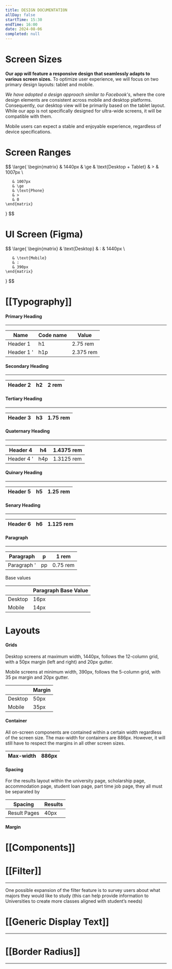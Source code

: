 ```yaml
---
title: DESIGN DOCUMENTATION
allDay: false
startTime: 15:30
endTime: 16:00
date: 2024-08-06
completed: null
---
```


# Screen Sizes

**Our app will feature a responsive design that seamlessly adapts to various screen sizes.** To optimize user experience, we will focus on two primary design layouts: tablet and mobile.

*We have adopted a design approach similar to Facebook's*, where the core design elements are consistent across mobile and desktop platforms. Consequently, our desktop view will be primarily based on the tablet layout. While our app is not specifically designed for ultra-wide screens, it will be compatible with them.

Mobile users can expect a stable and enjoyable experience, regardless of device specifications.



# Screen Ranges

$$
\large{
	\begin{matrix}
	   & 1440px
	   & \ge
	   & \text{Desktop + Tablet} 
	   & > 
	   & 1007px \\
	   
	   & 1007px  
	   & \ge 
	   & \text{Phone}
	   & >
	   & 0
	\end{matrix}
}
$$

# UI Screen (Figma)

$$
\large{
	\begin{matrix}
	   & \text{Desktop} 
	   & :
	   & 1440px \\
	   
	   & \text{Mobile}
	   & :
	   & 390px
	\end{matrix}
}
$$
# [[Typography]]


#### Primary Heading
---

| Name       | Code name | Value     |
| ---------- | --------- | --------- |
| Header 1   | h1        | 2.75 rem  |
| Header 1 ' | h1p       | 2.375 rem |

#### Secondary Heading
---

| Header 2 | h2  | 2 rem |
| -------- | --- | ----- |

#### Tertiary Heading
----

| Header 3 | h3        | 1.75 rem |
| -------- | --------- | -------- |
#### Quaternary Heading
---

| Header 4   | h4  | 1.4375 rem |
| ---------- | --- | ---------- |
| Header 4 ' | h4p | 1.3125 rem |

#### Quinary Heading
---

| Header 5 | h5  | 1.25 rem |
| -------- | --- | -------- |

#### Senary Heading
---

| Header 6 | h6  | 1.125 rem |
| -------- | --- | --------- |

#### Paragraph
---

| Paragraph   | p   | 1 rem    |
| ----------- | --- | -------- |
| Paragraph ' | pp  | 0.75 rem |

Base values

|         | Paragraph Base Value |
| ------- | -------------------- |
| Desktop | 16px                 |
| Mobile  | 14px                 |


# Layouts 

#### **Grids**

Desktop screens at maximum width, 1440px, follows the 12-column grid, with a 50px margin (left and right) and 20px gutter.

Mobile screens at minimum width, 390px, follows the 5-column grid, with 35 px margin and 20px gutter.

|         | **Margin** |
| ------- | ---------- |
| Desktop | 50px       |
| Mobile  | 35px       |

#### **Container**

All on-screen components are contained within a certain width regardless of the screen size. The max-width for containers are 886px. However, it will still have to respect the margins in all other screen sizes. 

| Max-width | 886px |
| --------- | ----- |

#### **Spacing** 

For the results layout within the university page, scholarship page, accommodation page, student loan page, part time job page, they all must be separated by 

| **Spacing**  | **Results** |
| ------------ | ----------- |
| Result Pages | 40px        |

#### **Margin** 





# [[Components]]

# [[Filter]]
---
One possible expansion of the filter feature is to survey users about what majors they would like to study (this can help provide information to Universities to create more classes aligned with student’s needs)



# [[Generic Display Text]]
---





# [[Border Radius]]
---